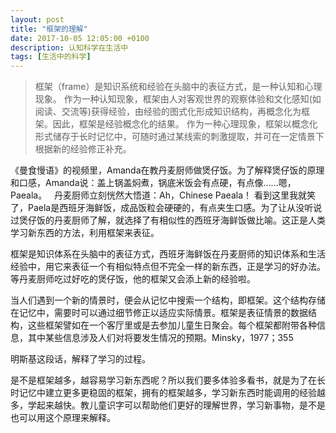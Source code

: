 ```yaml
---
layout: post
title: "框架的理解"
date: 2017-10-05 12:05:00 +0100
description: 认知科学在生活中
tags: [生活中的科学]
---
```

> 框架（frame）是知识系统和经验在头脑中的表征方式，是一种认知和心理现象。
作为一种认知现象，框架由人对客观世界的观察体验和文化感知(如阅读、交流等)获得经验，由经验的图式化形成知识结构，再概念化为框架。因此，框架是经验概念化的结果。
作为一种心理现象，框架以概念化形式储存于长时记忆中，可随时通过某线索的刺激提取，并可在一定情景下根据新的经验修正补充。  

《曼食慢语》的视频里，Amanda在教丹麦厨师做煲仔饭。为了解释煲仔饭的原理和口感，Amanda说：盖上锅盖焖煮，锅底米饭会有点硬，有点像……嗯，Paeala。  
丹麦厨师立刻恍然大悟道：Ah，Chinese Paeala！
看到这里我就笑了，Paela是西班牙海鲜饭，成品饭粒会硬硬的，有点夹生口感。为了让从没听说过煲仔饭的丹麦厨师了解，就选择了有相似性的西班牙海鲜饭做比喻。这正是人类学习新东西的方法，利用框架来表征。

框架是知识体系在头脑中的表征方式，西班牙海鲜饭在丹麦厨师的知识体系和生活经验中，用它来表征一个有相似特点但不完全一样的新东西，正是学习的好办法。等丹麦厨师吃过好吃的煲仔饭，他的框架又会添上新的经验啦。

当人们遇到一个新的情景时，便会从记忆中搜索一个结构，即框架。这个结构存储在记忆中，需要时可以通过细节修正以适应实际情景。框架是表征情景的数据结构，这些框架譬如在一个客厅里或是去参加儿童生日聚会。每个框架都附带各种信息，其中某些信息涉及人们对将要发生情况的预期。Minsky，1977；355  

明斯基这段话，解释了学习的过程。

是不是框架越多，越容易学习新东西呢？所以我们要多体验多看书，就是为了在长时记忆中建立更多更稳固的框架，拥有的框架越多，学习新东西时能调用的经验越多，学起来越快。教儿童识字可以帮助他们更好的理解世界，学习新事物，是不是也可以用这个原理来解释。

